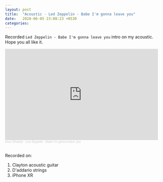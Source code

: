 ```yaml
---
layout: post
title:  "Acoustic - Led Zeppelin - Babe I'm gonna leave you"
date:   2020-06-05 23:08:23 +0530
categories:
---
```

Recorded `Led Zeppelin - Babe I'm gonna leave you` intro on my acoustic. Hope you all like it.

<iframe width="100%" height="300" scrolling="no" frameborder="no" allow="autoplay" src="https://w.soundcloud.com/player/?url=https%3A//api.soundcloud.com/tracks/834756274&color=%23ff5500&auto_play=false&hide_related=false&show_comments=true&show_user=true&show_reposts=false&show_teaser=true&visual=true"></iframe><div style="font-size: 10px; color: #cccccc;line-break: anywhere;word-break: normal;overflow: hidden;white-space: nowrap;text-overflow: ellipsis; font-family: Interstate,Lucida Grande,Lucida Sans Unicode,Lucida Sans,Garuda,Verdana,Tahoma,sans-serif;font-weight: 100;"><a href="https://soundcloud.com/arun-dhaduti" title="Arun Dhaduti" target="_blank" style="color: #cccccc; text-decoration: none;">Arun Dhaduti</a> · <a href="https://soundcloud.com/arun-dhaduti/led-zeppelin-babe-im-gonna-leave-you" title="Led Zeppelin - Babe I&#x27;m gonna leave you" target="_blank" style="color: #cccccc; text-decoration: none;">Led Zeppelin - Babe I&#x27;m gonna leave you</a></div>&nbsp;
  

Recorded on:
1. Clayton acoustic guitar
2. D'addario strings
3. iPhone XR
